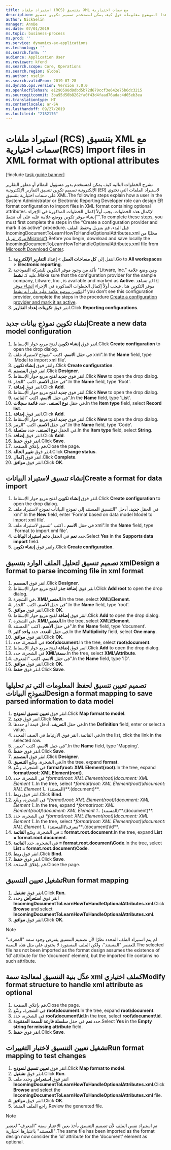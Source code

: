 ```yaml
---
title: استيراد ملفات (RCS) بتنسيق XML مع سمات اختيارية
description: يوفر هذا الموضوع معلومات حول كيف يمكن لمستخدم تصميم تكوين تنسيق ER لاستيراد الملفات بتنسيق XML والذي يحتوي على سمات اختيارية.
author: NickSelin
manager: AnnBe
ms.date: 07/01/2019
ms.topic: business-process
ms.prod: ''
ms.service: dynamics-ax-applications
ms.technology: ''
ms.search.form: ''
audience: Application User
ms.reviewer: kfend
ms.search.scope: Core, Operations
ms.search.region: Global
ms.author: nselin
ms.search.validFrom: 2019-07-28
ms.dyn365.ops.version: Version 7.0.0
ms.openlocfilehash: e1290598d8dbd5b72d679ccf3e642e75b6dc3215
ms.sourcegitcommit: 3ba95d50b8262fa0f43d4faad76adac4d05eb3ea
ms.translationtype: HT
ms.contentlocale: ar-SA
ms.lasthandoff: 09/27/2019
ms.locfileid: "2182176"
---
```

# <a name="rcs-import-files-in-xml-format-with-optional-attributes"></a><span data-ttu-id="38288-103">استيراد ملفات (RCS) بتنسيق XML مع سمات اختيارية</span><span class="sxs-lookup"><span data-stu-id="38288-103">(RCS) Import files in XML format with optional attributes</span></span>

[!include [task guide banner](../../includes/task-guide-banner.md)]

<span data-ttu-id="38288-104">تشرح الخطوات التالية كيف يمكن لمستخدم بدور مسؤول النظام أو مطور التقارير الإلكترونية تصميم تكوين تنسيق التقارير الإلكترونية (ER) لاستيراد الملفات التي تحتوي على سمات اختيارية بتنسيق XML.</span><span class="sxs-lookup"><span data-stu-id="38288-104">The following steps explain how a user in the System Administrator or Electronic Reporting Developer role can design ER format configuration to import files in XML format containing optional attributes.</span></span> <span data-ttu-id="38288-105">لإكمال هذه الخطوات، يجب أولاً إكمال الخطوات المذكورة في الإجراء "إنشاء موفر تكوين ووضع علامة عليه على أنه نشط".</span><span class="sxs-lookup"><span data-stu-id="38288-105">To complete these steps, you must first complete the steps in the “Create a configuration provider and mark it as active” procedure.</span></span> <span data-ttu-id="38288-106">قبل البدء، قم بتنزيل وحفظ الملف IncomingDocumentToLearnHowToHandleOptionalAttributes.xml محليًا من [مركز تنزيل Microsoft](https://go.microsoft.com/fwlink/?linkid=874684).</span><span class="sxs-lookup"><span data-stu-id="38288-106">Before you begin, download and save locally the IncomingDocumentToLearnHowToHandleOptionalAttributes.xml file from [Microsoft Download Center](https://go.microsoft.com/fwlink/?linkid=874684).</span></span>

1.  <span data-ttu-id="38288-107">انتقل إلى **كل مساحات العمل‬** > **إعداد التقارير الإلكترونية**.</span><span class="sxs-lookup"><span data-stu-id="38288-107">Go to **All workspaces** > **Electronic reporting**.</span></span>
2.  <span data-ttu-id="38288-108">تأكد من وجود موفر التكوين للشركة النموذجية "Litware, Inc." ومن وضع علامة عليه كـ **نشط**.</span><span class="sxs-lookup"><span data-stu-id="38288-108">Make sure that the configuration provider for the sample company, Litware, Inc., is available and marked as **Active**.</span></span> <span data-ttu-id="38288-109">إذا لم تشاهد موفر التكوين هذا، فيجب أولاً إكمال الخطوات المذكورة في الإجراء [إنشاء موفر تكوين ووضع علامة عليه على أنه نشط‬](er-configuration-provider-mark-it-active-2016-11.md).</span><span class="sxs-lookup"><span data-stu-id="38288-109">If you don’t see this configuration provider, complete the steps in the procedure [Create a configuration provider and mark it as active](er-configuration-provider-mark-it-active-2016-11.md).</span></span>
3.  <span data-ttu-id="38288-110">انقر فوق **تكوينات إعداد التقارير‬**.</span><span class="sxs-lookup"><span data-stu-id="38288-110">Click **Reporting configurations**.</span></span>

## <a name="create-a-new-data-model-configuration"></a><span data-ttu-id="38288-111">إنشاء تكوين نموذج بيانات جديد</span><span class="sxs-lookup"><span data-stu-id="38288-111">Create a new data model configuration</span></span>
1.  <span data-ttu-id="38288-112">انقر فوق **إنشاء تكوين** لفتح مربع حوار الإسقاط‬.</span><span class="sxs-lookup"><span data-stu-id="38288-112">Click **Create configuration** to open the drop dialog.</span></span>
2.  <span data-ttu-id="38288-113">في حقل **الاسم**، اكتب "نموذج لاستيراد ملف xml".</span><span class="sxs-lookup"><span data-stu-id="38288-113">In the **Name** field, type 'Model to import xml file'.</span></span>
3.  <span data-ttu-id="38288-114">وانقر فوق **إنشاء تكوين**.</span><span class="sxs-lookup"><span data-stu-id="38288-114">Click **Create configuration**.</span></span>
4.  <span data-ttu-id="38288-115">انقر فوق **المصمم**.</span><span class="sxs-lookup"><span data-stu-id="38288-115">Click **Designer**.</span></span>
5.  <span data-ttu-id="38288-116">انقر فوق **جديد**  لفتح مربع حوار الإسقاط‬.</span><span class="sxs-lookup"><span data-stu-id="38288-116">Click **New** to open the drop dialog.</span></span>
6.  <span data-ttu-id="38288-117">في حقل **الاسم**، اكتب "الجذر"‬.</span><span class="sxs-lookup"><span data-stu-id="38288-117">In the **Name** field, type 'Root'.</span></span>
7.  <span data-ttu-id="38288-118">انقر فوق **إضافة**.</span><span class="sxs-lookup"><span data-stu-id="38288-118">Click **Add**.</span></span>
8.  <span data-ttu-id="38288-119">انقر فوق **جديد**  لفتح مربع حوار الإسقاط‬.</span><span class="sxs-lookup"><span data-stu-id="38288-119">Click **New** to open the drop dialog.</span></span>
9.  <span data-ttu-id="38288-120">في حقل **الاسم**، اكتب "القائمة"‬.</span><span class="sxs-lookup"><span data-stu-id="38288-120">In the **Name** field, type 'List'.</span></span>
10. <span data-ttu-id="38288-121">في حقل **نوع الصنف**، حدد **قائمة سجلات**.</span><span class="sxs-lookup"><span data-stu-id="38288-121">In the **Item type** field, select **Record list**.</span></span>
11. <span data-ttu-id="38288-122">انقر فوق **إضافة**.</span><span class="sxs-lookup"><span data-stu-id="38288-122">Click **Add**.</span></span>
12. <span data-ttu-id="38288-123">انقر فوق **جديد**  لفتح مربع حوار الإسقاط‬.</span><span class="sxs-lookup"><span data-stu-id="38288-123">Click **New** to open the drop dialog.</span></span>
13. <span data-ttu-id="38288-124">في حقل **الاسم**، اكتب "الرمز".</span><span class="sxs-lookup"><span data-stu-id="38288-124">In the **Name** field, type 'Code'.</span></span>
14. <span data-ttu-id="38288-125">في الحقل **نوع الصنف**، حدد **سلسلة**.</span><span class="sxs-lookup"><span data-stu-id="38288-125">In the **Item type** field, select **String**.</span></span>
15. <span data-ttu-id="38288-126">انقر فوق **إضافة**.</span><span class="sxs-lookup"><span data-stu-id="38288-126">Click **Add**.</span></span>
16. <span data-ttu-id="38288-127">انقر فوق **حفظ**.</span><span class="sxs-lookup"><span data-stu-id="38288-127">Click **Save**.</span></span>
17. <span data-ttu-id="38288-128">قم بإغلاق الصفحة.</span><span class="sxs-lookup"><span data-stu-id="38288-128">Close the page.</span></span>
18. <span data-ttu-id="38288-129">انقر فوق **تغيير الحالة**.</span><span class="sxs-lookup"><span data-stu-id="38288-129">Click **Change status**.</span></span>
19. <span data-ttu-id="38288-130">انقر فوق **إكمال**.</span><span class="sxs-lookup"><span data-stu-id="38288-130">Click **Complete**.</span></span>
20. <span data-ttu-id="38288-131">انقر فوق **موافق**.</span><span class="sxs-lookup"><span data-stu-id="38288-131">Click **OK**.</span></span>

## <a name="create-a-format-for-data-import"></a><span data-ttu-id="38288-132">إنشاء تنسيق لاستيراد البيانات</span><span class="sxs-lookup"><span data-stu-id="38288-132">Create a format for data import</span></span>
1.  <span data-ttu-id="38288-133">انقر فوق **إنشاء تكوين** لفتح مربع حوار الإسقاط‬.</span><span class="sxs-lookup"><span data-stu-id="38288-133">Click **Create configuration** to open the drop dialog.</span></span>
2.  <span data-ttu-id="38288-134">في الحقل **جديد**، أدخل "التنسيق المستند إلى نموذج البيانات نموذج لاستيراد ملف xml".</span><span class="sxs-lookup"><span data-stu-id="38288-134">In the **New** field, enter 'Format based on data model Model to import xml file'.</span></span>
3.  <span data-ttu-id="38288-135">في حقل **الاسم** ، اكتب "تنسيق لاستيراد ملف xml".</span><span class="sxs-lookup"><span data-stu-id="38288-135">In the **Name** field, type 'Format to import xml file'.</span></span>
4.  <span data-ttu-id="38288-136">حدد **نعم** في الحقل **دعم استيراد البيانات**.</span><span class="sxs-lookup"><span data-stu-id="38288-136">Select **Yes** in the **Supports data import** field.</span></span>
5.  <span data-ttu-id="38288-137">وانقر فوق **إنشاء تكوين**.</span><span class="sxs-lookup"><span data-stu-id="38288-137">Click **Create configuration**.</span></span>

## <a name="design-a-format-to-parse-incoming-file-in-xml-format"></a><span data-ttu-id="38288-138">تصميم تنسيق لتحليل الملف الوارد بتنسيق xml</span><span class="sxs-lookup"><span data-stu-id="38288-138">Design a format to parse incoming file in xml format</span></span>
1.  <span data-ttu-id="38288-139">انقر فوق **المصمم**.</span><span class="sxs-lookup"><span data-stu-id="38288-139">Click **Designer**.</span></span>
2.  <span data-ttu-id="38288-140">انقر فوق **إضافة جذر** لفتح مربع حوار الإسقاط‬.</span><span class="sxs-lookup"><span data-stu-id="38288-140">Click **Add root** to open the drop dialog.</span></span>
3.  <span data-ttu-id="38288-141">في الشجرة، **XML\العنصر**.</span><span class="sxs-lookup"><span data-stu-id="38288-141">In the tree, select **XML\Element**.</span></span>
4.  <span data-ttu-id="38288-142">في حقل **الاسم**، اكتب "الجذر"‬.</span><span class="sxs-lookup"><span data-stu-id="38288-142">In the **Name** field, type 'root'.</span></span>
5.  <span data-ttu-id="38288-143">انقر فوق **موافق**.</span><span class="sxs-lookup"><span data-stu-id="38288-143">Click **OK**.</span></span>
6.  <span data-ttu-id="38288-144">انقر فوق **إضافة** لفتح مربع حوار الإسقاط.</span><span class="sxs-lookup"><span data-stu-id="38288-144">Click **Add** to open the drop dialog.</span></span>
7.  <span data-ttu-id="38288-145">في الشجرة، **XML\العنصر**.</span><span class="sxs-lookup"><span data-stu-id="38288-145">In the tree, select **XML\Element**.</span></span>
8.  <span data-ttu-id="38288-146">في حقل **الاسم**، اكتب "المستند".</span><span class="sxs-lookup"><span data-stu-id="38288-146">In the **Name** field, type 'document'.</span></span>
9.  <span data-ttu-id="38288-147">في حقل **التعدد**، حدد **واحد كثير‬**.</span><span class="sxs-lookup"><span data-stu-id="38288-147">In the **Multiplicity** field, select **One many**.</span></span>
10. <span data-ttu-id="38288-148">انقر فوق **موافق**.</span><span class="sxs-lookup"><span data-stu-id="38288-148">Click **OK**.</span></span>
11. <span data-ttu-id="38288-149">في الشجرة، حدد **root\document**.</span><span class="sxs-lookup"><span data-stu-id="38288-149">In the tree, select **root\document**.</span></span>
12. <span data-ttu-id="38288-150">انقر فوق **إضافة** لفتح مربع حوار الإسقاط.</span><span class="sxs-lookup"><span data-stu-id="38288-150">Click **Add** to open the drop dialog.</span></span>
13. <span data-ttu-id="38288-151">في الشجرة، حدد **XML\سمة**.</span><span class="sxs-lookup"><span data-stu-id="38288-151">In the tree, select **XML\Attribute**.</span></span>
14. <span data-ttu-id="38288-152">في حقل **الاسم**، اكتب "المعرف".</span><span class="sxs-lookup"><span data-stu-id="38288-152">In the **Name** field, type 'ID'.</span></span>
15. <span data-ttu-id="38288-153">انقر فوق **موافق**.</span><span class="sxs-lookup"><span data-stu-id="38288-153">Click **OK**.</span></span>
16. <span data-ttu-id="38288-154">انقر فوق **حفظ**.</span><span class="sxs-lookup"><span data-stu-id="38288-154">Click **Save**.</span></span>

## <a name="design-a-format-mapping-to-save-parsed-information-to-data-model"></a><span data-ttu-id="38288-155">تصميم تعيين تنسيق لحفظ المعلومات التي تم تحليلها لنموذج البيانات</span><span class="sxs-lookup"><span data-stu-id="38288-155">Design a format mapping to save parsed information to data model</span></span>
1. <span data-ttu-id="38288-156">انقر فوق **تعيين تنسيق لنموذج‬**.</span><span class="sxs-lookup"><span data-stu-id="38288-156">Click **Map format to model**.</span></span>
2. <span data-ttu-id="38288-157">انقر فوق **جديد**.</span><span class="sxs-lookup"><span data-stu-id="38288-157">Click **New**.</span></span>
3. <span data-ttu-id="38288-158">في حقل **التعريف**، أدخل قيمة أو حددها.</span><span class="sxs-lookup"><span data-stu-id="38288-158">In the **Definition** field, enter or select a value.</span></span>
4. <span data-ttu-id="38288-159">في القائمة، انقر فوق الارتباط في الصف المحدد.</span><span class="sxs-lookup"><span data-stu-id="38288-159">In the list, click the link in the selected row.</span></span>
5. <span data-ttu-id="38288-160">في حقل **الاسم**، اكتب "تعيين".</span><span class="sxs-lookup"><span data-stu-id="38288-160">In the **Name** field, type 'Mapping'.</span></span>
6. <span data-ttu-id="38288-161">انقر فوق **حفظ**.</span><span class="sxs-lookup"><span data-stu-id="38288-161">Click **Save**.</span></span>
7. <span data-ttu-id="38288-162">انقر فوق **المصمم**.</span><span class="sxs-lookup"><span data-stu-id="38288-162">Click **Designer**.</span></span>
8. <span data-ttu-id="38288-163">في الشجرة، وسَّع **التنسيق**.</span><span class="sxs-lookup"><span data-stu-id="38288-163">In the tree, expand **format**.</span></span>
9. <span data-ttu-id="38288-164">في الشجرة، وسَّع **format\root: XML Element(root)**.</span><span class="sxs-lookup"><span data-stu-id="38288-164">In the tree, expand **format\root: XML Element(root)**.</span></span>
10. <span data-ttu-id="38288-165">في الشجرة، حدد \**format\root: XML Element(root)\document: XML Element 1..*</span><span class="sxs-lookup"><span data-stu-id="38288-165">In the tree, select \**format\root: XML Element(root)\document: XML Element 1..*</span></span> <span data-ttu-id="38288-166">(المستند)\*\*.</span><span class="sxs-lookup"><span data-stu-id="38288-166">(document)\*\*.</span></span>
11. <span data-ttu-id="38288-167">انقر فوق **ربط**.</span><span class="sxs-lookup"><span data-stu-id="38288-167">Click **Bind**.</span></span>
12. <span data-ttu-id="38288-168">في الشجرة، وسَّع \**format\root: XML Element(root)\document: XML Element 1..*</span><span class="sxs-lookup"><span data-stu-id="38288-168">In the tree, expand \**format\root: XML Element(root)\document: XML Element 1..*</span></span> <span data-ttu-id="38288-169">(المستند)\*\*.</span><span class="sxs-lookup"><span data-stu-id="38288-169">(document)\*\*.</span></span>
13. <span data-ttu-id="38288-170">في الشجرة، حدد \**format\root: XML Element(root)\document: XML Element 1..*</span><span class="sxs-lookup"><span data-stu-id="38288-170">In the tree, select \**format\root: XML Element(root)\document: XML Element 1..*</span></span> <span data-ttu-id="38288-171">(المستند)\معرف\*\*.</span><span class="sxs-lookup"><span data-stu-id="38288-171">(document)\id\*\*.</span></span>
14. <span data-ttu-id="38288-172">في الشجرة، وسّع **القائمة = format.root.document**.</span><span class="sxs-lookup"><span data-stu-id="38288-172">In the tree, expand **List = format.root.document**.</span></span>
15. <span data-ttu-id="38288-173">في الشجرة، حدد **القائمة = format.root.document\Code**.</span><span class="sxs-lookup"><span data-stu-id="38288-173">In the tree, select **List = format.root.document\Code**.</span></span>
16. <span data-ttu-id="38288-174">انقر فوق **ربط**.</span><span class="sxs-lookup"><span data-stu-id="38288-174">Click **Bind**.</span></span>
17. <span data-ttu-id="38288-175">انقر فوق **حفظ**.</span><span class="sxs-lookup"><span data-stu-id="38288-175">Click **Save**.</span></span>
18. <span data-ttu-id="38288-176">قم بإغلاق الصفحة.</span><span class="sxs-lookup"><span data-stu-id="38288-176">Close the page.</span></span>
 
## <a name="run-format-mapping"></a><span data-ttu-id="38288-177">تشغيل تعيين التنسيق</span><span class="sxs-lookup"><span data-stu-id="38288-177">Run format mapping</span></span>
1. <span data-ttu-id="38288-178">انقر فوق **تشغيل**.</span><span class="sxs-lookup"><span data-stu-id="38288-178">Click **Run**.</span></span>
2. <span data-ttu-id="38288-179">انقر فوق **استعراض** وحدد **IncomingDocumentToLearnHowToHandleOptionalAttributes.xml**.</span><span class="sxs-lookup"><span data-stu-id="38288-179">Click **Browse** and select **IncomingDocumentToLearnHowToHandleOptionalAttributes.xml**.</span></span>
3. <span data-ttu-id="38288-180">انقر فوق **موافق**.</span><span class="sxs-lookup"><span data-stu-id="38288-180">Click **OK**.</span></span>

> [!NOTE]
> <span data-ttu-id="38288-181">لم يتم استيراد الملف المحدد نظرًا لأن تصميم التنسيق يفترض وجود سمة "المعرف" للعنصر "المستند"، ولكن الملف المستورد لا يحتوي علي مثل هذه السمة.</span><span class="sxs-lookup"><span data-stu-id="38288-181">The selected file has not been imported as the format design assumes the existence of ‘id’ attribute for the ‘document’ element, but the imported file contains no such attribute.</span></span>

## <a name="modify-format-structure-to-handle-xml-attribute-as-optional"></a><span data-ttu-id="38288-182">عدِّل بنية التنسيق لمعالجة سمة xml كملف اختياري</span><span class="sxs-lookup"><span data-stu-id="38288-182">Modify format structure to handle xml attribute as optional</span></span>
1. <span data-ttu-id="38288-183">قم بإغلاق الصفحة.</span><span class="sxs-lookup"><span data-stu-id="38288-183">Close the page.</span></span>
2. <span data-ttu-id="38288-184">في الشجرة، وسَّع **root\document**.</span><span class="sxs-lookup"><span data-stu-id="38288-184">In the tree, expand **root\document**.</span></span>
3. <span data-ttu-id="38288-185">في الشجرة، حدد **root\document\id**.</span><span class="sxs-lookup"><span data-stu-id="38288-185">In the tree, select **root\document\id**.</span></span>
4. <span data-ttu-id="38288-186">حدد **نعم** في حقل **سلسلة فارغة للسمة المفقودة**.</span><span class="sxs-lookup"><span data-stu-id="38288-186">Select **Yes** in the **Empty string for missing attribute** field.</span></span>
5. <span data-ttu-id="38288-187">انقر فوق **حفظ**.</span><span class="sxs-lookup"><span data-stu-id="38288-187">Click **Save**.</span></span>
 
## <a name="run-format-mapping-to-test-changes"></a><span data-ttu-id="38288-188">تشغيل تعيين التنسيق لاختبار التغييرات</span><span class="sxs-lookup"><span data-stu-id="38288-188">Run format mapping to test changes</span></span>
1. <span data-ttu-id="38288-189">انقر فوق **تعيين تنسيق لنموذج‬**.</span><span class="sxs-lookup"><span data-stu-id="38288-189">Click **Map format to model**.</span></span>
2. <span data-ttu-id="38288-190">انقر فوق **تشغيل**.</span><span class="sxs-lookup"><span data-stu-id="38288-190">Click **Run**.</span></span>
3. <span data-ttu-id="38288-191">انقر فوق **استعراض** وحدد ملف **IncomingDocumentToLearnHowToHandleOptionalAttributes.xml**.</span><span class="sxs-lookup"><span data-stu-id="38288-191">Click **Browse** and select the **IncomingDocumentToLearnHowToHandleOptionalAttributes.xml** file.</span></span>
4. <span data-ttu-id="38288-192">انقر فوق **موافق**.</span><span class="sxs-lookup"><span data-stu-id="38288-192">Click **OK**.</span></span>
5. <span data-ttu-id="38288-193">راجع الملف المنشأ.</span><span class="sxs-lookup"><span data-stu-id="38288-193">Review the generated file.</span></span> 

> [!NOTE]
> <span data-ttu-id="38288-194">تم استيراد نفس الملف لأن تصميم التنسيق يأخذ بعين الاعتبار سمة "المعرف" لعنصر "المستند" باعتبارها اختيارية.</span><span class="sxs-lookup"><span data-stu-id="38288-194">The same file has been imported as the format design now consider the ‘id’ attribute for the ‘document’ element as optional.</span></span>
